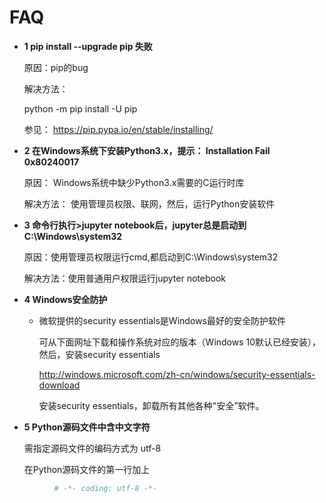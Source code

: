 
# FAQ 

* **1 pip install  --upgrade pip 失败** 

  原因：pip的bug
 
  解决方法：
    
     python -m pip install -U pip
 
  参见： https://pip.pypa.io/en/stable/installing/

* **2 在Windows系统下安装Python3.x，提示： Installation Fail 0x80240017** 

    原因： Windows系统中缺少Python3.x需要的C运行时库

    解决方法： 使用管理员权限、联网，然后，运行Python安装软件 

* **3 命令行执行>jupyter notebook后，jupyter总是启动到C:\Windows\system32** 

   原因：使用管理员权限运行cmd,都启动到C:\Windows\system32

   解决方法：使用普通用户权限运行jupyter notebook

* **4 Windows安全防护**

   *  微软提供的security essentials是Windows最好的安全防护软件
  
        可从下面网址下载和操作系统对应的版本（Windows 10默认已经安装），然后，安装security essentials

        http://windows.microsoft.com/zh-cn/windows/security-essentials-download
      
        安装security essentials，卸载所有其他各种"安全”软件。
   
* **5 Python源码文件中含中文字符**

     需指定源码文件的编码方式为 utf-8

     在Python源码文件的第一行加上

 ```python
	       # -*- coding: utf-8 -*-
 ```





